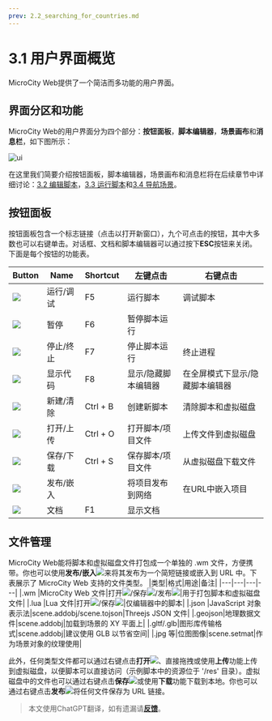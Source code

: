 ```yaml
---
prev: 2.2_searching_for_countries.md
---
```


# 3.1 用户界面概览
MicroCity Web提供了一个简洁而多功能的用户界面。

## 界面分区和功能
MicroCity Web的用户界面分为四个部分：**按钮面板**，**脚本编辑器**，**场景画布**和**消息栏**，如下图所示：

![ui](https://mcw.zhhuu.top/doc/img/ui_overview.png)

在这里我们简要介绍按钮面板，脚本编辑器，场景画布和消息栏将在后续章节中详细讨论：[3.2 编辑脚本](3.2_editing_scripts.md)，[3.3 运行脚本](3.3_running_scripts.md)和[3.4 导航场景](3.4_navigating_scenes.md)。

## 按钮面板
按钮面板包含一个标志链接（点击以打开新窗口），九个可点击的按钮，其中大多数也可以右键单击。对话框、文档和脚本编辑器可以通过按下**ESC**按钮来关闭。下面是每个按钮的功能表。

|Button|Name|Shortcut|左键点击|右键点击|
|---|---|---|---|---|
|![](https://mcw.zhhuu.top/img/play.svg)    |运行/调试  |F5|运行脚本|调试脚本|
|![](https://mcw.zhhuu.top/img/pause.svg)   |暂停        |F6|暂停脚本运行||
|![](https://mcw.zhhuu.top/img/stop.svg)    |停止/终止  |F7|停止脚本运行|终止进程|
|![](https://mcw.zhhuu.top/img/code.svg)    |显示代码    |F8|显示/隐藏脚本编辑器|在全屏模式下显示/隐藏脚本编辑器|
|![](https://mcw.zhhuu.top/img/new.svg)     |新建/清除  |Ctrl + B|创建新脚本|清除脚本和虚拟磁盘|
|![](https://mcw.zhhuu.top/img/open.svg)    |打开/上传  |Ctrl + O|打开脚本/项目文件|上传文件到虚拟磁盘|
|![](https://mcw.zhhuu.top/img/save.svg)    |保存/下载  |Ctrl + S|保存脚本/项目文件|从虚拟磁盘下载文件|
|![](https://mcw.zhhuu.top/img/publish.svg) |发布/嵌入  ||将项目发布到网络|在URL中嵌入项目|
|![](https://mcw.zhhuu.top/img/doc.svg)     |文档        |F1|显示文档||

## 文件管理
MicroCity Web能将脚本和虚拟磁盘文件打包成一个单独的 .wm 文件，方便携带。你也可以使用**发布/嵌入**![](https://mcw.zhhuu.top/img/publish.svg)来将其发布为一个简短链接或嵌入到 URL 中。下表展示了 MicroCity Web 支持的文件类型。
|类型|格式|用途|备注|
|---|---|---|---|
|.wm     |MicroCity Web 文件|打开![](https://mcw.zhhuu.top/img/open.svg)/保存![](https://mcw.zhhuu.top/img/save.svg)/发布![](https://mcw.zhhuu.top/img/publish.svg)|用于打包脚本和虚拟磁盘文件|
|.lua    |Lua 文件|打开![](https://mcw.zhhuu.top/img/open.svg)/保存![](https://mcw.zhhuu.top/img/save.svg)|仅编辑器中的脚本|
|.json   |JavaScript 对象表示法|scene.addobj/scene.tojson|Threejs JSON 文件|
|.geojson|地理数据文件|scene.addobj|加载到场景的 XY 平面上|
|.gltf/.glb|图形库传输格式|scene.addobj|建议使用 GLB 以节省空间|
|.jpg 等|位图图像|scene.setmat|作为场景对象的纹理使用|

此外，任何类型文件都可以通过右键点击**打开**![](https://mcw.zhhuu.top/img/open.svg)、直接拖拽或使用**上传**功能上传到虚拟磁盘，以便脚本可以直接访问（示例脚本中的资源位于 '/res' 目录）。虚拟磁盘中的文件也可以通过右键点击**保存**![](https://mcw.zhhuu.top/img/save.svg)或使用**下载**功能下载到本地。你也可以通过右键点击**发布**![](https://mcw.zhhuu.top/img/publish.svg)将任何文件保存为 URL 链接。

> 本文使用ChatGPT翻译，如有遗漏请[**反馈**](https://github.com/huuhghhgyg/MicroCityNotes/issues/new)。